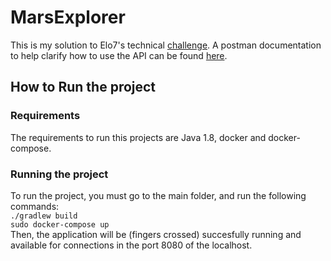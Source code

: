 # MarsExplorer
This is my solution to Elo7's technical [challenge](https://gist.github.com/elo7-developer/1a40c96a5d062b69f02c). A postman documentation to help clarify how to use the API can be found [here](https://documenter.getpostman.com/view/2581871/TVCfWTSX). 

## How to Run the project
### Requirements
The requirements to run this projects are Java 1.8, docker and docker-compose.

### Running the project
To run the project, you must go to the main folder, and run the following commands:     
```./gradlew build```    
```sudo docker-compose up```     
Then, the application will be (fingers crossed) succesfully running and available for connections in the port 8080 of the localhost.
